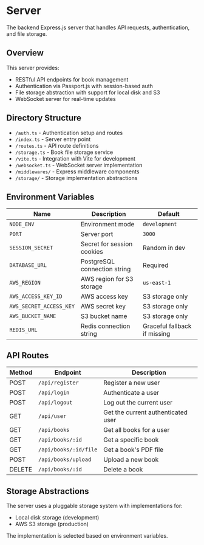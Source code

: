 # Server

The backend Express.js server that handles API requests, authentication, and file storage.

## Overview

This server provides:
- RESTful API endpoints for book management
- Authentication via Passport.js with session-based auth
- File storage abstraction with support for local disk and S3
- WebSocket server for real-time updates

## Directory Structure

- `/auth.ts` - Authentication setup and routes
- `/index.ts` - Server entry point
- `/routes.ts` - API route definitions
- `/storage.ts` - Book file storage service
- `/vite.ts` - Integration with Vite for development
- `/websocket.ts` - WebSocket server implementation
- `/middlewares/` - Express middleware components
- `/storage/` - Storage implementation abstractions

## Environment Variables

| Name | Description | Default |
|------|-------------|---------|
| `NODE_ENV` | Environment mode | `development` |
| `PORT` | Server port | `3000` |
| `SESSION_SECRET` | Secret for session cookies | Random in dev |
| `DATABASE_URL` | PostgreSQL connection string | Required |
| `AWS_REGION` | AWS region for S3 storage | `us-east-1` |
| `AWS_ACCESS_KEY_ID` | AWS access key | S3 storage only |
| `AWS_SECRET_ACCESS_KEY` | AWS secret key | S3 storage only |
| `AWS_BUCKET_NAME` | S3 bucket name | S3 storage only |
| `REDIS_URL` | Redis connection string | Graceful fallback if missing |

## API Routes

| Method | Endpoint | Description |
|--------|----------|-------------|
| POST | `/api/register` | Register a new user |
| POST | `/api/login` | Authenticate a user |
| POST | `/api/logout` | Log out the current user |
| GET | `/api/user` | Get the current authenticated user |
| GET | `/api/books` | Get all books for a user |
| GET | `/api/books/:id` | Get a specific book |
| GET | `/api/books/:id/file` | Get a book's PDF file |
| POST | `/api/books/upload` | Upload a new book |
| DELETE | `/api/books/:id` | Delete a book |

## Storage Abstractions

The server uses a pluggable storage system with implementations for:
- Local disk storage (development)
- AWS S3 storage (production)

The implementation is selected based on environment variables.
